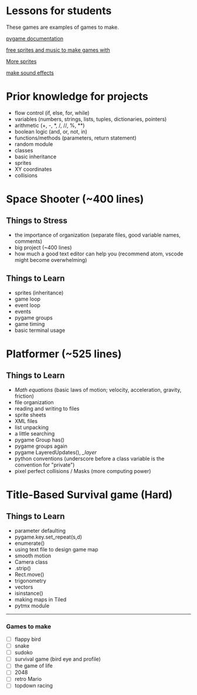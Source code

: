 # Lessons for students

These games are examples of games to make.

[pygame documentation](https://www.pygame.org/docs/)

[free sprites and music to make games with](https://opengameart.org/)

[More sprites](http://kenney.nl/)

[make sound effects](https://www.bfxr.net/)

# Prior knowledge for projects

- flow control (if, else, for, while)
- variables (numbers, strings, lists, tuples, dictionaries, pointers)
- arithmetic (+, -, *, /, //, %, **)
- boolean logic (and, or, not, in)
- functions/methods (parameters, return statement)
- random module
- classes
- basic inheritance
- sprites
- XY coordinates
- collisions

# Space Shooter (~400 lines)

## **Things to Stress**

- the importance of organization (separate files, good variable names, comments)
- big project (~400 lines)
- how much a good text editor can help you (recommend atom, vscode might become overwhelming)

## **Things to Learn**

- sprites (inheritance)
- game loop
- event loop
- events
- pygame groups
- game timing
- basic terminal usage


# Platformer (~525 lines)

## **Things to Learn**
- *Math equations* (basic laws of motion; velocity, acceleration, gravity, friction)
- file organization
- reading and writing to files
- sprite sheets
- XML files
- list unpacking
- a little searching
- pygame Group has()
- pygame groups again
- pygame LayeredUpdates(), *_layer*
- python conventions (underscore before a class variable is the convention for "private")
- pixel perfect collisions / Masks (more computing power)

# Title-Based Survival game (Hard)

## **Things to Learn**
- parameter defaulting
- pygame.key.set_repeat(s,d)
- enumerate()
- using text file to design game map
- smooth motion
- Camera class
- .strip()
- Rect.move()
- trigonometry
- vectors
- isinstance()
- making maps in Tiled
- pytmx module

___
### Games to make

- [ ] flappy bird
- [ ] snake
- [ ] sudoko
- [ ] survival game (bird eye and profile)
- [ ] the game of life
- [ ] 2048
- [ ] retro Mario
- [ ] topdown racing

